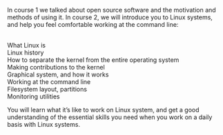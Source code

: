 In course 1 we talked about open source software and the motivation and methods of using it. In course 2, we will introduce you to Linux systems, and help you feel comfortable working at the command line:

<br>What Linux is
<br>Linux history
<br>How to separate the kernel from the entire operating system
<br>Making contributions to the kernel
<br>Graphical system, and how it works
<br>Working at the command line
<br>Filesystem layout, partitions
<br>Monitoring utilities

You will learn what it’s like to work on Linux system, and get a good understanding of the essential skills you need when you work on a daily basis with Linux systems.
